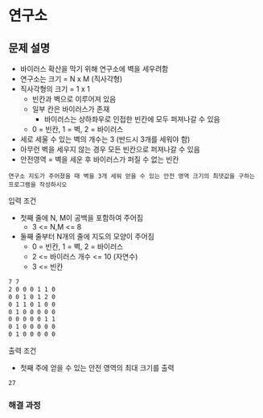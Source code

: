 # 연구소

## 문제 설명

* 바이러스 확산을 막기 위해 연구소에 벽을 세우려함
* 연구소는 크기 = N x M (직사각형)
* 직사각형의 크기 = 1 x 1
  * 빈칸과 벽으로 이루어져 있음
  * 일부 칸은 바이러스가 존재
    * 바이러스는 상하좌우로 인접한 빈칸에 모두 퍼져나갈 수 있음
  * 0 = 빈칸, 1 = 벽, 2 = 바이러스
* 세로 세울 수 있는 벽의 개수는 3 (반드시 3개를 세워야 함)
* 아무런 벽을 세우지 않는 경우 모든 빈칸으로 퍼져나갈 수 있음
* 안전영역 = 벽을 세운 후 바이러스가 퍼질 수 없는 빈칸

`연구소 지도가 주어졌을 때 벽을 3개 세워 얻을 수 있는 안전 영역 크기의 최댓값을 구하는 프로그램을 작성하시오`

입력 조건

* 첫째 줄에 N, M이 공백을 포함하여 주어짐
  * 3 <= N,M <= 8
* 둘째 줄부터 N개의 줄에 지도의 모양이 주어짐
  * 0 = 빈칸, 1 = 벽, 2 = 바이러스
  * 2 <= 바이러스 개수 <= 10 (자연수)
  * 3 <= 빈칸

```txt
7 7
2 0 0 0 1 1 0
0 0 1 0 1 2 0
0 1 1 0 1 0 0
0 1 0 0 0 0 0
0 0 0 0 0 1 1
0 1 0 0 0 0 0
0 1 0 0 0 0 0
```

출력 조건

* 첫째 주에 얻을 수 있는 안전 영역의 최대 크기를 출력

```txt
27
```

### 해결 과정
